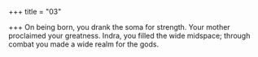 +++
title = "03"

+++
On being born, you drank the soma for strength. Your mother
proclaimed your greatness.
Indra, you filled the wide midspace; through combat you made a wide  realm for the gods.